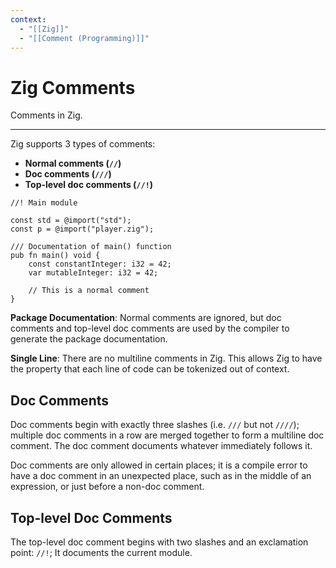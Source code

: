 ```yaml
---
context:
  - "[[Zig]]"
  - "[[Comment (Programming)]]"
---
```


# Zig Comments

Comments in Zig.

---

Zig supports 3 types of comments:

- **Normal comments (`//`)**
- **Doc comments (`///`)**
- **Top-level doc comments (`//!`)**

```zig
//! Main module

const std = @import("std");
const p = @import("player.zig");

/// Documentation of main() function
pub fn main() void {
    const constantInteger: i32 = 42;
    var mutableInteger: i32 = 42;

    // This is a normal comment
}
```

**Package Documentation**: Normal comments are ignored, but doc comments and top-level doc comments are used by the compiler to generate the package documentation.

**Single Line**: There are no multiline comments in Zig. This allows Zig to have the property that each line of code can be tokenized out of context.

## Doc Comments

Doc comments begin with exactly three slashes (i.e. `///` but not `////`); multiple doc comments in a row are merged together to form a multiline doc comment. The doc comment documents whatever immediately follows it.

Doc comments are only allowed in certain places; it is a compile error to have a doc comment in an unexpected place, such as in the middle of an expression, or just before a non-doc comment.

## Top-level Doc Comments

The top-level doc comment begins with two slashes and an exclamation point: `//!`; It documents the current module.
